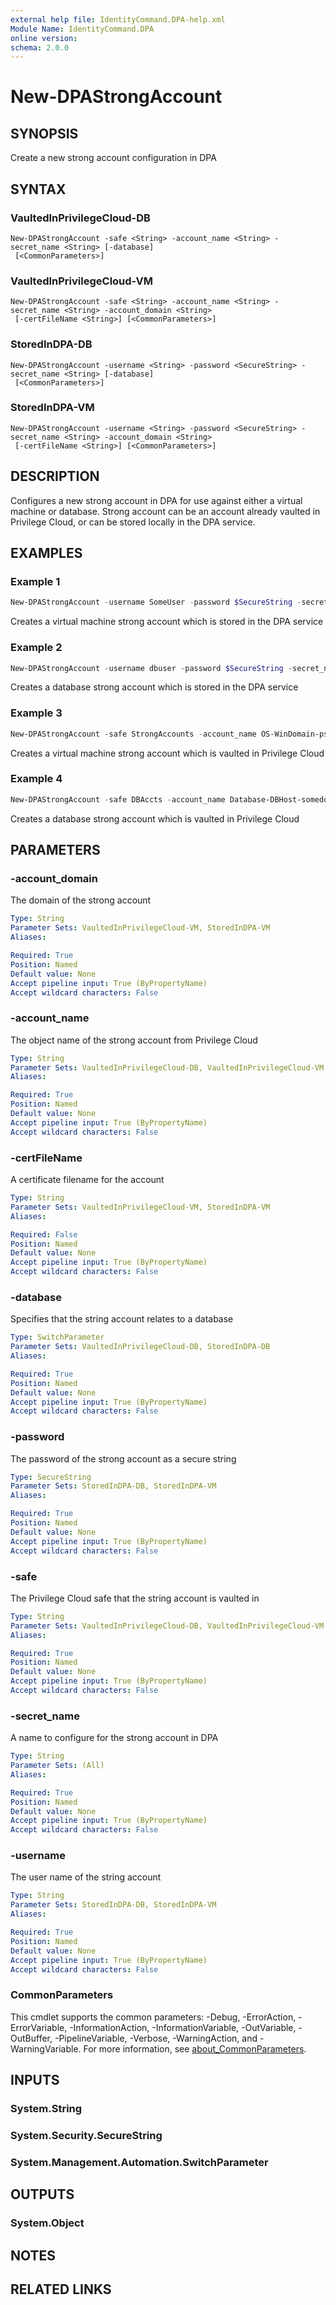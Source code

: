 ```yaml
---
external help file: IdentityCommand.DPA-help.xml
Module Name: IdentityCommand.DPA
online version:
schema: 2.0.0
---
```


# New-DPAStrongAccount

## SYNOPSIS
Create a new strong account configuration in DPA

## SYNTAX

### VaultedInPrivilegeCloud-DB
```
New-DPAStrongAccount -safe <String> -account_name <String> -secret_name <String> [-database]
 [<CommonParameters>]
```

### VaultedInPrivilegeCloud-VM
```
New-DPAStrongAccount -safe <String> -account_name <String> -secret_name <String> -account_domain <String>
 [-certFileName <String>] [<CommonParameters>]
```

### StoredInDPA-DB
```
New-DPAStrongAccount -username <String> -password <SecureString> -secret_name <String> [-database]
 [<CommonParameters>]
```

### StoredInDPA-VM
```
New-DPAStrongAccount -username <String> -password <SecureString> -secret_name <String> -account_domain <String>
 [-certFileName <String>] [<CommonParameters>]
```

## DESCRIPTION
Configures a new strong account in DPA for use against either a virtual machine or database.
Strong account can be an account already vaulted in Privilege Cloud, or can be stored locally in the DPA service.

## EXAMPLES

### Example 1
```powershell
New-DPAStrongAccount -username SomeUser -password $SecureString -secret_name SomeName -account_domain SomeDomain.com
```

Creates a virtual machine strong account which is stored in the DPA service

### Example 2
```powershell
New-DPAStrongAccount -username dbuser -password $SecureString -secret_name SomeName -database
```

Creates a database strong account which is stored in the DPA service

### Example 3
```powershell
New-DPAStrongAccount -safe StrongAccounts -account_name OS-WinDomain-pspete.dev-someuser -secret_name SomeUser -account_domain pspete.dev
```

Creates a virtual machine strong account which is vaulted in Privilege Cloud

### Example 4
```powershell
New-DPAStrongAccount -safe DBAccts -account_name Database-DBHost-somedomain-dbuser -secret_name SomeName -database
```

Creates a database strong account which is vaulted in Privilege Cloud

## PARAMETERS

### -account_domain
The domain of the strong account

```yaml
Type: String
Parameter Sets: VaultedInPrivilegeCloud-VM, StoredInDPA-VM
Aliases:

Required: True
Position: Named
Default value: None
Accept pipeline input: True (ByPropertyName)
Accept wildcard characters: False
```

### -account_name
The object name of the strong account from Privilege Cloud

```yaml
Type: String
Parameter Sets: VaultedInPrivilegeCloud-DB, VaultedInPrivilegeCloud-VM
Aliases:

Required: True
Position: Named
Default value: None
Accept pipeline input: True (ByPropertyName)
Accept wildcard characters: False
```

### -certFileName
A certificate filename for the account

```yaml
Type: String
Parameter Sets: VaultedInPrivilegeCloud-VM, StoredInDPA-VM
Aliases:

Required: False
Position: Named
Default value: None
Accept pipeline input: True (ByPropertyName)
Accept wildcard characters: False
```

### -database
Specifies that the string account relates to a database

```yaml
Type: SwitchParameter
Parameter Sets: VaultedInPrivilegeCloud-DB, StoredInDPA-DB
Aliases:

Required: True
Position: Named
Default value: None
Accept pipeline input: True (ByPropertyName)
Accept wildcard characters: False
```

### -password
The password of the strong account as a secure string

```yaml
Type: SecureString
Parameter Sets: StoredInDPA-DB, StoredInDPA-VM
Aliases:

Required: True
Position: Named
Default value: None
Accept pipeline input: True (ByPropertyName)
Accept wildcard characters: False
```

### -safe
The Privilege Cloud safe that the string account is vaulted in

```yaml
Type: String
Parameter Sets: VaultedInPrivilegeCloud-DB, VaultedInPrivilegeCloud-VM
Aliases:

Required: True
Position: Named
Default value: None
Accept pipeline input: True (ByPropertyName)
Accept wildcard characters: False
```

### -secret_name
A name to configure for the strong account in DPA

```yaml
Type: String
Parameter Sets: (All)
Aliases:

Required: True
Position: Named
Default value: None
Accept pipeline input: True (ByPropertyName)
Accept wildcard characters: False
```

### -username
The user name of the string account

```yaml
Type: String
Parameter Sets: StoredInDPA-DB, StoredInDPA-VM
Aliases:

Required: True
Position: Named
Default value: None
Accept pipeline input: True (ByPropertyName)
Accept wildcard characters: False
```

### CommonParameters
This cmdlet supports the common parameters: -Debug, -ErrorAction, -ErrorVariable, -InformationAction, -InformationVariable, -OutVariable, -OutBuffer, -PipelineVariable, -Verbose, -WarningAction, and -WarningVariable. For more information, see [about_CommonParameters](http://go.microsoft.com/fwlink/?LinkID=113216).

## INPUTS

### System.String

### System.Security.SecureString

### System.Management.Automation.SwitchParameter

## OUTPUTS

### System.Object
## NOTES

## RELATED LINKS
